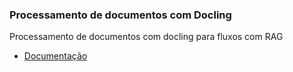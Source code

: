### Processamento de documentos com Docling

Processamento de documentos com docling para fluxos com RAG

- [Documentação]('https://github.com/DS4SD/docling')